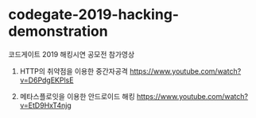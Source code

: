 # codegate-2019-hacking-demonstration
코드게이트 2019 해킹시연 공모전 참가영상

1. HTTP의 취약점을 이용한 중간자공격
https://www.youtube.com/watch?v=D6PdgEKPlsE

2. 메타스플로잇을 이용한 안드로이드 해킹
https://www.youtube.com/watch?v=EtD9HxT4njg
